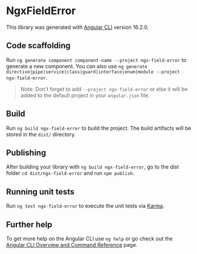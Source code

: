 # NgxFieldError

This library was generated with [Angular CLI](https://github.com/angular/angular-cli) version 16.2.0.

## Code scaffolding

Run `ng generate component component-name --project ngx-field-error` to generate a new component. You can also use `ng generate directive|pipe|service|class|guard|interface|enum|module --project ngx-field-error`.
> Note: Don't forget to add `--project ngx-field-error` or else it will be added to the default project in your `angular.json` file. 

## Build

Run `ng build ngx-field-error` to build the project. The build artifacts will be stored in the `dist/` directory.

## Publishing

After building your library with `ng build ngx-field-error`, go to the dist folder `cd dist/ngx-field-error` and run `npm publish`.

## Running unit tests

Run `ng test ngx-field-error` to execute the unit tests via [Karma](https://karma-runner.github.io).

## Further help

To get more help on the Angular CLI use `ng help` or go check out the [Angular CLI Overview and Command Reference](https://angular.io/cli) page.
